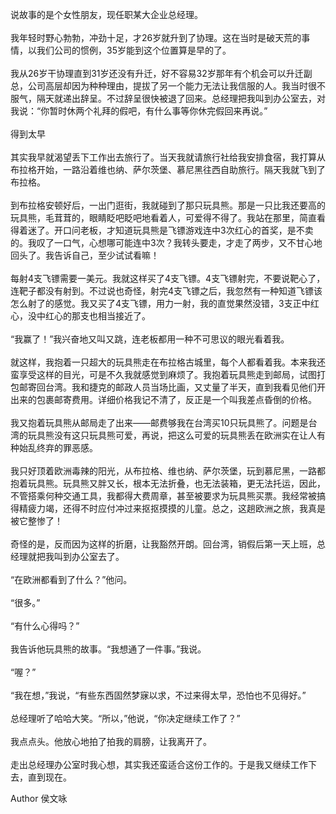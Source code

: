 说故事的是个女性朋友，现任职某大企业总经理。  
   
我年轻时野心勃勃，冲劲十足，才26岁就升到了协理。这在当时是破天荒的事情，以我们公司的惯例，35岁能到这个位置算是早的了。  
   
我从26岁干协理直到31岁还没有升迁，好不容易32岁那年有个机会可以升迁副总，公司高层却因为种种理由，提拔了另一个能力无法让我信服的人。我当时很不服气，隔天就递出辞呈。不过辞呈很快被退了回来。总经理把我叫到办公室去，对我说：“你暂时休两个礼拜的假吧，有什么事等你休完假回来再说。”  
   
得到太早  
   
其实我早就渴望丢下工作出去旅行了。当天我就请旅行社给我安排食宿，我打算从布拉格开始，一路沿着维也纳、萨尔茨堡、慕尼黑往西自助旅行。隔天我就飞到了布拉格。  
   
到布拉格安顿好后，一出门逛街，我就碰到了那只玩具熊。那是一只比我还要高的玩具熊，毛茸茸的，眼睛眨吧眨吧地看着人，可爱得不得了。我站在那里，简直看得着迷了。开口问老板，才知道玩具熊是飞镖游戏连中3次红心的首奖，是不卖的。我叹了一口气，心想哪可能连中3次？我转头要走，才走了两步，又不甘心地回头了。我告诉自己，至少试试看嘛！  
   
每射4支飞镖需要一美元。我就这样买了4支飞镖。4支飞镖射完，不要说靶心了，连靶子都没有射到。不过说也奇怪，射完4支飞镖之后，我忽然有一种知道飞镖该怎么射了的感觉。我又买了4支飞镖，用力一射，我的直觉果然没错，3支正中红心，没中红心的那支也相当接近了。  
   
“我赢了！”我兴奋地又叫又跳，连老板都用一种不可思议的眼光看着我。  
   
就这样，我抱着一只超大的玩具熊走在布拉格古城里，每个人都看着我。本来我还蛮享受这样的目光，可是不久我就感觉到麻烦了。我抱着玩具熊走到邮局，试图打包邮寄回台湾。我和捷克的邮政人员当场比画，又丈量了半天，直到我看见他们开出来的包裹邮寄费用。详细价格我记不清了，反正是一个叫我差点昏倒的价格。  
   
我又抱着玩具熊从邮局走了出来——邮费够我在台湾买10只玩具熊了。问题是台湾的玩具熊没有这只玩具熊可爱，再说，把这么可爱的玩具熊丢在欧洲实在让人有种始乱终弃的罪恶感。  
   
我只好顶着欧洲毒辣的阳光，从布拉格、维也纳、萨尔茨堡，玩到慕尼黑，一路都抱着玩具熊。玩具熊又胖又长，根本无法折叠，也无法装箱，更无法托运，因此，不管搭乘何种交通工具，我都得大费周章，甚至被要求为玩具熊买票。我经常被搞得精疲力竭，还得不时应付冲过来抠抠摸摸的儿童。总之，这趟欧洲之旅，我真是被它整惨了！  
   
奇怪的是，反而因为这样的折磨，让我豁然开朗。回台湾，销假后第一天上班，总经理就把我叫到办公室去了。  
   
“在欧洲都看到了什么？”他问。  
   
“很多。”  
   
“有什么心得吗？”  
   
我告诉他玩具熊的故事。“我想通了一件事。”我说。  
   
“喔？”  
   
“我在想，”我说，“有些东西固然梦寐以求，不过来得太早，恐怕也不见得好。”  
   
总经理听了哈哈大笑。“所以，”他说，“你决定继续工作了？”  
   
我点点头。他放心地拍了拍我的肩膀，让我离开了。  
   
走出总经理办公室时我心想，其实我还蛮适合这份工作的。于是我又继续工作下去，直到现在。

Author 侯文咏